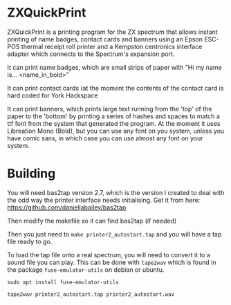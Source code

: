 # ZXQuickPrint

ZXQuickPrint is a printing program for the ZX spectrum that allows instant printing of name badges, contact cards and banners using an Epson ESC-POS thermal receipt roll printer and a Kempston centronics interface adapter which connects to the Spectrum's expansion port.

It can print name badges, which are small strips of paper with "Hi my name is... <name_in_bold>"

It can print contact cards (at the moment the contents of the contact card is hard coded for York Hackspace

It can print banners, which prints large text running from the 'top' of the paper to the 'bottom'  by printing a series of hashes and spaces to match a ttf font from the system that generated the program. At the moment it uses Libreation Mono (Bold), but you can use any font on you system, unless you have comic sans, in which case you can use almost any font on your system.

# Building

You will need bas2tap version 2.7, which is the version I created to deal with the odd way the printer interface needs initialising. Get it from here: https://github.com/danieljabailey/bas2tap

Then modify the makefile so it can find bas2tap (if needed)

Then you just need to `make printer2_autostart.tap` and you will have a tap file ready to go.

To load the tap file onto a real spectrum, you will need to convert it to a sound file you can play. This can be done with `tape2wav` which is found in the package `fuse-emulator-utils` on debian or ubuntu.

    sudo apt install fuse-emulator-utils

    tape2wav printer2_autostart.tap printer2_autostart.wav
